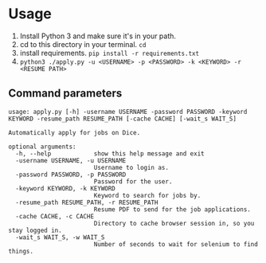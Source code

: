 # Usage

1. Install Python 3 and make sure it's in your path.
1. cd to this directory in your terminal. `cd`
1. install requirements. `pip install -r requirements.txt`
1. `python3 ./apply.py -u <USERNAME> -p <PASSWORD> -k <KEYWORD> -r <RESUME PATH>`

## Command parameters

```
usage: apply.py [-h] -username USERNAME -password PASSWORD -keyword KEYWORD -resume_path RESUME_PATH [-cache CACHE] [-wait_s WAIT_S]

Automatically apply for jobs on Dice.

optional arguments:
  -h, --help            show this help message and exit
  -username USERNAME, -u USERNAME
                        Username to login as.
  -password PASSWORD, -p PASSWORD
                        Password for the user.
  -keyword KEYWORD, -k KEYWORD
                        Keyword to search for jobs by.
  -resume_path RESUME_PATH, -r RESUME_PATH
                        Resume PDF to send for the job applications.
  -cache CACHE, -c CACHE
                        Directory to cache browser session in, so you stay logged in.
  -wait_s WAIT_S, -w WAIT_S
                        Number of seconds to wait for selenium to find things.
```
